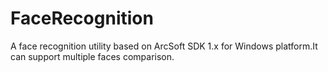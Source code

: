 # FaceRecognition
A face recognition utility based on ArcSoft SDK 1.x for Windows platform.It can support multiple faces comparison.
